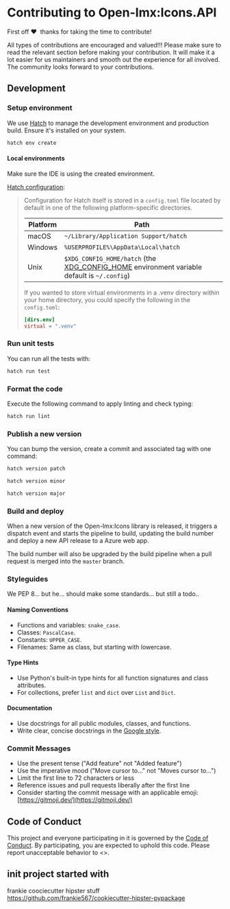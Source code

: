 # Contributing to Open-Imx:Icons.API
First off ❤️ ️ ️thanks for taking the time to contribute! 

All types of contributions are encouraged and valued!!! Please make sure to read the relevant section before making your contribution.
It will make it a lot easier for us maintainers and smooth out the experience for all involved. The community looks forward to your contributions.

## Development


### Setup environment
We use [Hatch](https://hatch.pypa.io/latest/install/) to manage the development environment and production build. Ensure it's installed on your system.

```bash
hatch env create
```

#### Local environments
Make sure the IDE is using the created environment.

[Hatch configuration](https://hatch.pypa.io/1.0/config/hatch/):
>
> Configuration for Hatch itself is stored in a `config.toml` file located by default in one of the following platform-specific directories.
>
> | Platform | Path |
> | --- | --- |
> | macOS | `~/Library/Application Support/hatch` |
> | Windows | `%USERPROFILE%\AppData\Local\hatch` |
> | Unix | `$XDG_CONFIG_HOME/hatch` (the [XDG_CONFIG_HOME](https://specifications.freedesktop.org/basedir-spec/basedir-spec-latest.html#variables) environment variable default is `~/.config`) |
>
> If you wanted to store virtual environments in a .venv directory within your home directory, you could specify the following in the `config.toml`:
>
> ```toml
> [dirs.env]
> virtual = ".venv"
> ```


### Run unit tests
You can run all the tests with:

```bash
hatch run test
```


### Format the code
Execute the following command to apply linting and check typing:

```bash
hatch run lint
```

### Publish a new version
You can bump the version, create a commit and associated tag with one command:

```bash
hatch version patch
```

```bash
hatch version minor
```

```bash
hatch version major
```


### Build and deploy
When a new version of the Open-Imx:Icons library is released, it triggers a dispatch event and starts the pipeline to build, updating the build number and deploy a new API release to a Azure web app. 

The build number will also be upgraded by the build pipeline when a pull request is merged into the `master` branch.


### Styleguides
We PEP 8... but he... should make some standards... but still a todo..

#### Naming Conventions
- Functions and variables: `snake_case`.
- Classes: `PascalCase`.
- Constants: `UPPER_CASE`.
- Filenames: Same as class, but starting with lowercase.

#### Type Hints
- Use Python's built-in type hints for all function signatures and class attributes.
- For collections, prefer `list` and `dict` over `List` and `Dict`.

#### Documentation
- Use docstrings for all public modules, classes, and functions.
- Write clear, concise docstrings in the [Google style](https://google.github.io/styleguide/pyguide.html#38-comments-and-docstrings).


### Commit Messages
* Use the present tense ("Add feature" not "Added feature")
* Use the imperative mood ("Move cursor to..." not "Moves cursor to...")
* Limit the first line to 72 characters or less
* Reference issues and pull requests liberally after the first line
* Consider starting the commit message with an applicable emoji: [https://gitmoji.dev/](https://gitmoji.dev/)


## Code of Conduct
This project and everyone participating in it is governed by the
[Code of Conduct](https://xxxxxx).
By participating, you are expected to uphold this code. Please report unacceptable behavior
to <>.


## init project started with
frankie coociecutter hipster stuff
https://github.com/frankie567/cookiecutter-hipster-pypackage
